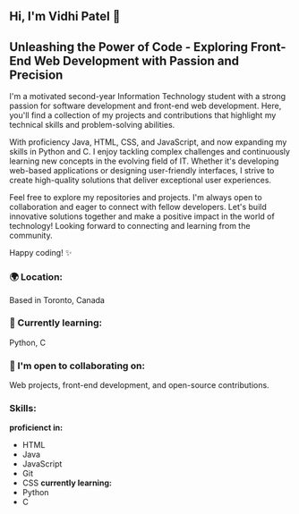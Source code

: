 ## Hi, I'm Vidhi Patel 👋

## Unleashing the Power of Code - Exploring Front-End Web Development with Passion and Precision

I'm a motivated second-year Information Technology student with a strong passion for software development and front-end web development. Here, you'll find a collection of my projects and contributions that highlight my technical skills and problem-solving abilities.

With proficiency Java, HTML, CSS, and JavaScript, and now expanding my skills in Python and C. I enjoy tackling complex challenges and continuously learning new concepts in the evolving field of IT. Whether it's developing web-based applications or designing user-friendly interfaces, I strive to create high-quality solutions that deliver exceptional user experiences.

Feel free to explore my repositories and projects. I'm always open to collaboration and eager to connect with fellow developers. Let's build innovative solutions together and make a positive impact in the world of technology! Looking forward to connecting and learning from the community.

Happy coding! ✨

### 🌍 Location:
Based in Toronto, Canada

### 🧠 Currently learning:
Python, C

### 🤝 I'm open to collaborating on:
Web projects, front-end development, and open-source contributions.

### Skills:
**proficienct in:**
- HTML
- Java  
- JavaScript  
- Git
- CSS
**currently learning:**
- Python
- C
